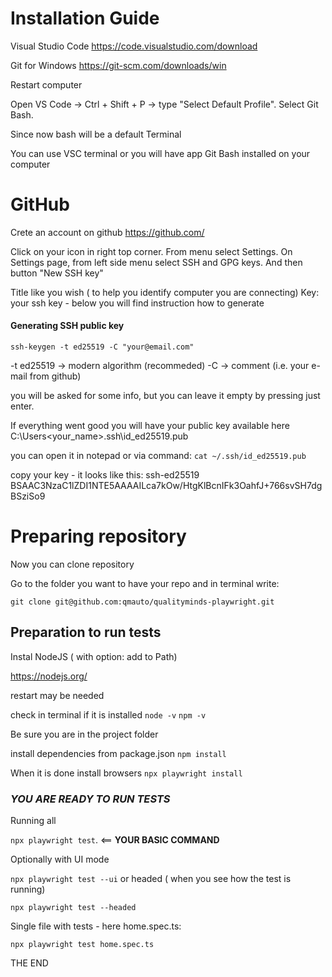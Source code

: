 # Installation Guide

Visual Studio Code
https://code.visualstudio.com/download

Git for Windows
https://git-scm.com/downloads/win

Restart computer 

Open VS Code → Ctrl + Shift + P → type "Select Default Profile".
Select Git Bash.

Since now bash will be a default Terminal

You can use VSC terminal or you will have app Git Bash installed on your computer


# GitHub

Crete an account on github
https://github.com/

Click on your icon in right top corner. 
From menu select Settings.
On Settings page, from left side menu select SSH and GPG keys. And then button "New SSH key"

Title like you wish ( to help you identify computer you are connecting)
Key: your ssh key - below you will find instruction how to generate  


#### Generating SSH public key

`ssh-keygen -t ed25519 -C "your@email.com"`

-t ed25519 → modern algorithm (recommeded)
-C → comment (i.e. your e-mail from github)

you will be asked for some info, but you can leave it empty by pressing just enter.

If everything went good you will have your public key available here
C:\Users\<your_name>\.ssh\id_ed25519.pub

you can open it in notepad or via command: 
`cat ~/.ssh/id_ed25519.pub`

copy your key - it looks like this:
ssh-ed25519 BSAAC3NzaC1lZDI1NTE5AAAAILca7kOw/HtgKlBcnIFk3OahfJ+766svSH7dgBSziSo9



# Preparing repository

Now you can clone repository

Go to the folder you want to have your repo and in terminal write: 

`git clone git@github.com:qmauto/qualityminds-playwright.git`



## Preparation to run tests

Instal NodeJS ( with option: add to Path)

https://nodejs.org/

restart may be needed

check in terminal if it is installed
`node -v`
`npm -v`

Be sure you are in the project folder

install dependencies from package.json
`npm install`

When it is done install browsers
`npx playwright install`


### *YOU ARE READY TO RUN TESTS* 

Running all

`npx playwright test`. <== **YOUR BASIC COMMAND**

Optionally with UI mode 

`npx playwright test --ui`
or headed ( when you see how the test is running)

`npx playwright test --headed`


Single file with tests - here home.spec.ts:

`npx playwright test home.spec.ts`

THE END